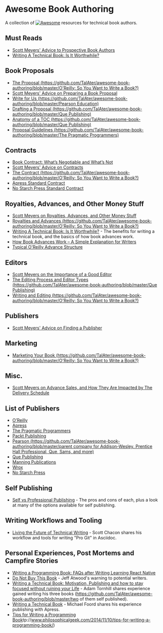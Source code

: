 # Awesome Book Authoring
A collection of [![Awesome](https://cdn.rawgit.com/sindresorhus/awesome/d7305f38d29fed78fa85652e3a63e154dd8e8829/media/badge.svg)](https://github.com/sindresorhus/awesome) resources for technical book authors.



## Must Reads

- [Scott Meyers' Advice to Prospective Book Authors](http://www.aristeia.com/authorAdvice.html)
- [Writing A Technical Book: Is It Worthwhile?](http://www.fasterj.com/articles/bookwriting.shtml)

## Book Proposals

- [The Proposal (https://github.com/TalAter/awesome-book-authoring/blob/master/O'Reilly: So You Want to Write a Book?)](https://github.com/TalAter/awesome-book-authoring/blob/master/http://web.archive.org/web/20130809065323/http://oreilly.com/oreilly/author/ch02.html)
- [Scott Meyers' Advice on Preparing a Book Proposal](http://www.aristeia.com/authorAdvice.html#bookProposal)
- [Write for Us (https://github.com/TalAter/awesome-book-authoring/blob/master/Pearson Education)](https://github.com/TalAter/awesome-book-authoring/blob/master/http://www.informit.com/about/write_for_us.aspx)
- [Drafting a Proposal (https://github.com/TalAter/awesome-book-authoring/blob/master/Que Publishing)](https://github.com/TalAter/awesome-book-authoring/blob/master/http://www.quepublishing.com/promotions/write-for-us-drafting-a-proposal-137677)
- [Anatomy of a TOC (https://github.com/TalAter/awesome-book-authoring/blob/master/Que Publishing)](https://github.com/TalAter/awesome-book-authoring/blob/master/http://www.quepublishing.com/promotions/write-for-us-anatomy-of-a-toc-137678)
- [Proposal Guidelines (https://github.com/TalAter/awesome-book-authoring/blob/master/The Pragmatic Programmers)](https://github.com/TalAter/awesome-book-authoring/blob/master/https://pragprog.com/write-for-us/proposal-guidelines)

## Contracts

- [Book Contract: What’s Negotiable and What’s Not](http://www.writersdigest.com/online-editor/book-contract-whats-negotiable-and-whats-not)
- [Scott Meyers' Advice on Contracts](http://www.aristeia.com/authorAdvice.html#contracts)
- [The Contract (https://github.com/TalAter/awesome-book-authoring/blob/master/O'Reilly: So You Want to Write a Book?)](https://github.com/TalAter/awesome-book-authoring/blob/master/http://web.archive.org/web/20130704110948/http://oreilly.com/oreilly/author/ch03.html)
- [Apress Standard Contract](https://web.archive.org/web/20161010102603/http://www.apress.com/files/Apress_Contract.pdf)
- [No Starch Press Standard Contract](https://www.nostarch.com/download/nspagreement.pdf)

## Royalties, Advances, and Other Money Stuff

- [Scott Meyers on Royalties, Advances, and Other Money Stuff](http://www.aristeia.com/authorAdvice.html#moneyStuff)
- [Royalties and Advances (https://github.com/TalAter/awesome-book-authoring/blob/master/O'Reilly: So You Want to Write a Book?)](https://github.com/TalAter/awesome-book-authoring/blob/master/http://web.archive.org/web/20130704110948/http://oreilly.com/oreilly/author/ch03.html#royadv)
- [Writing A Technical Book: Is It Worthwhile?](http://www.fasterj.com/articles/bookwriting.shtml) - The benefits for writing a technical book, and the basics of how book advances work.
- [How Book Advances Work – A Simple Explanation for Writers](http://www.writersdigest.com/online-editor/how-book-advances-work-a-simple-explanation-for-writers)
- [Typical O'Reilly Advance Structure](http://web.archive.org/web/20130704110948/http://oreilly.com/oreilly/author/ch03.html#advance)

## Editors

- [Scott Meyers on the Importance of a Good Editor](http://www.aristeia.com/authorAdvice.html#publishersAndEditors)
- [The Editing Process and Editor Types (https://github.com/TalAter/awesome-book-authoring/blob/master/Que Publishing)](https://github.com/TalAter/awesome-book-authoring/blob/master/http://www.quepublishing.com/promotions/write-for-us-the-editing-process-137679)
- [Writing and Editing (https://github.com/TalAter/awesome-book-authoring/blob/master/O'Reilly: So You Want to Write a Book?)](https://github.com/TalAter/awesome-book-authoring/blob/master/http://web.archive.org/web/20130710213743/http://oreilly.com/oreilly/author/ch04.html)

## Publishers

- [Scott Meyers' Advice on Finding a Publisher](http://www.aristeia.com/authorAdvice.html#findingAPublisher)

## Marketing

- [Marketing Your Book (https://github.com/TalAter/awesome-book-authoring/blob/master/O'Reilly: So You Want to Write a Book?)](https://github.com/TalAter/awesome-book-authoring/blob/master/http://web.archive.org/web/20130711002825/http://oreilly.com/oreilly/author/ch06.html)

## Misc.

- [Scott Meyers on Advance Sales, and How They Are Impacted by The Delivery Schedule](http://www.aristeia.com/authorAdvice.html#schedule)

## List of Publishers

- [O’Reilly](http://www.oreilly.com/work-with-us.html)
- [Apress](http://www.apress.com/write-for-us/)
- [The Pragmatic Programmers](https://write-with-us.pragprog.com/)
- [Packt Publishing](http://authors.packtpub.com/)
- [Pearson (https://github.com/TalAter/awesome-book-authoring/blob/master/parent company for Addison-Wesley, Prentice Hall Professional, Que, Sams, and more)](https://github.com/TalAter/awesome-book-authoring/blob/master/http://www.informit.com/about/write_for_us.aspx)
- [Que Publishing](http://www.quepublishing.com/about/write_for_us.aspx)
- [Manning Publications](https://www.manning.com/write-for-us)
- [Wrox](http://www.wrox.com/WileyCDA/Section/id-105073.html)
- [No Starch Press](https://www.nostarch.com/writeforus.htm)

## Self Publishing

- [Self vs Professional Publishing](https://medium.com/@davetron5000/self-vs-professional-publishing-c3397bd7defd#.lrfhasuo5) - The pros and cons of each, plus a look at many of the options available for self publishing.

## Writing Workflows and Tooling

- [Living the Future of Technical Writing](https://medium.com/@chacon/living-the-future-of-technical-writing-2f368bd0a272#.8x6g1wxjb) - Scott Chacon shares his workflow and tools for writing "Pro Git" in Asciidoc.

## Personal Experiences, Post Mortems and Campfire Stories

- [Writing a Programming Book: FAQs after Writing Learning React Native](https://medium.com/@brindelle/writing-a-programming-book-faqs-after-writing-learning-react-native-8a5ea8ce04e#.e85mhxolh)
- [Do Not Buy This Book](http://blog.codinghorror.com/do-not-buy-this-book/) - Jeff Atwood's warning to potential writers.
- [Writing a Technical Book: Motivation, Publishing and how to stay focused without ruining your Life](https://github.com/TalAter/awesome-book-authoring/blob/master/http://www.adamtornhill.com/articles/writingbook/writingtechbook.htm) - Adam Tornhill shares experience gained writing his three books (https://github.com/TalAter/awesome-book-authoring/blob/master/two of them self published).
- [Writing a Technical Book](http://www.voidspace.org.uk/python/articles/technical-writing.shtml) - Michael Foord shares his experience publishing with Apress.
- [Tips for Writing a Programming Book](http://www.philosophicalgeek.com/2014/11/10/tips-for-writing-a-programming-book/)tp://www.philosophicalgeek.com/2014/11/10/tips-for-writing-a-programming-book/)